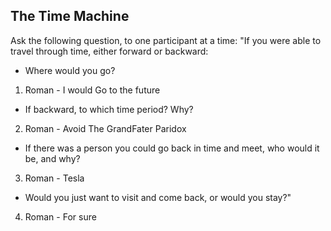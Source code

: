 
## **The Time Machine**

Ask the following question, to one participant at a time: "If you were able to travel through time, either forward or backward:

- Where would you go?
1. Roman - I would Go to the future
- If backward, to which time period? Why?
2. Roman - Avoid The GrandFater Paridox
- If there was a person you could go back in time and meet, who would it be, and why?
3. Roman - Tesla
- Would you just want to visit and come back, or would you stay?"
4. Roman - For sure

